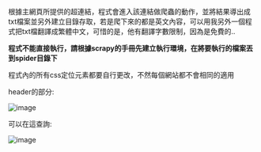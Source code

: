 根據主網頁所提供的超連結，程式會進入該連結做爬蟲的動作，並將結果導出成txt檔案並另外建立目錄存取，若是爬下來的都是英文內容，可以用我另外一個程式把txt檔翻譯成繁體中文，可惜的是，他有翻譯字數限制，因為是免費的..

**程式不能直接執行，請根據scrapy的手冊先建立執行環境，在將要執行的檔案丟到spider目錄下**

程式內的所有css定位元素都要自行更改，不然每個網站都不會相同的適用

header的部分:

![image](https://user-images.githubusercontent.com/96654161/219583903-f030d6b7-c8ad-465b-af7b-fb6b78edbbd9.png)

可以在這查詢:

![image](https://user-images.githubusercontent.com/96654161/219584785-1043a35c-5748-4039-9a2e-438912595705.png)
